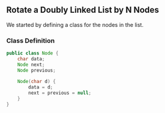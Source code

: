## Rotate a Doubly Linked List by N Nodes

We started by defining a class for the nodes in the list.

### Class Definition

```java
public class Node {
    char data;
    Node next;
    Node previous;
    
    Node(char d) {
        data = d;
        next = previous = null;
    }
}
```
